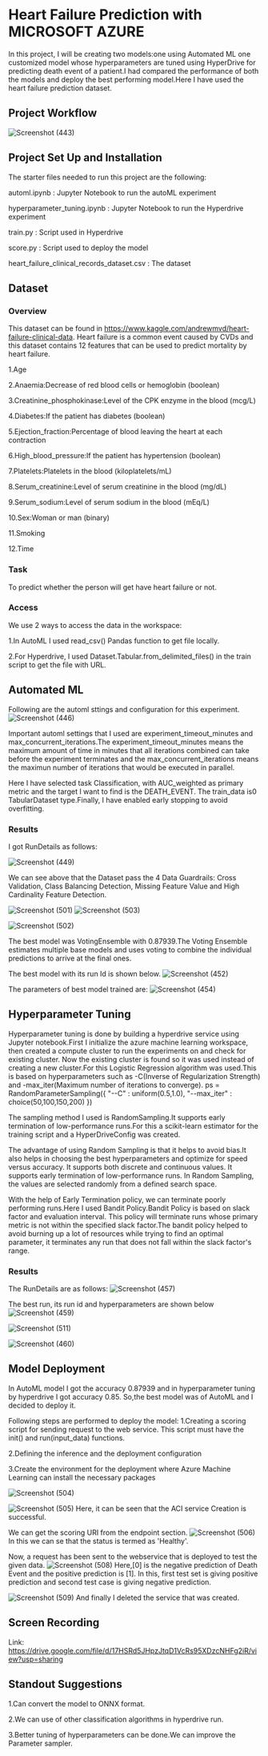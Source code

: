 # Heart Failure Prediction with MICROSOFT AZURE

In this project, I will be creating two models:one using Automated ML one customized model whose hyperparameters are tuned using HyperDrive for predicting death event of a patient.I had compared the performance of both the models and deploy the best performing model.Here I have used the heart failure prediction dataset.
 
 ## Project Workflow
 
 ![Screenshot (443)](https://user-images.githubusercontent.com/75804779/104836617-219abf00-58d5-11eb-89e0-affd20ac6478.png)

## Project Set Up and Installation
The starter files needed to run this project are the following:

automl.ipynb : Jupyter Notebook to run the autoML experiment

hyperparameter_tuning.ipynb : Jupyter Notebook to run the Hyperdrive experiment

train.py : Script used in Hyperdrive

score.py : Script used to deploy the model

heart_failure_clinical_records_dataset.csv : The dataset

## Dataset

### Overview
This dataset can be found in https://www.kaggle.com/andrewmvd/heart-failure-clinical-data. Heart failure is a common event caused by CVDs and this dataset contains 12 features that can be used to predict mortality by heart failure.

1.Age

2.Anaemia:Decrease of red blood cells or hemoglobin (boolean)

3.Creatinine_phosphokinase:Level of the CPK enzyme in the blood (mcg/L)

4.Diabetes:If the patient has diabetes (boolean)

5.Ejection_fraction:Percentage of blood leaving the heart at each contraction

6.High_blood_pressure:If the patient has hypertension (boolean)

7.Platelets:Platelets in the blood (kiloplatelets/mL)

8.Serum_creatinine:Level of serum creatinine in the blood (mg/dL)

9.Serum_sodium:Level of serum sodium in the blood (mEq/L)

10.Sex:Woman or man (binary)

11.Smoking

12.Time

### Task
To predict whether the person will get have heart failure or not.

### Access
We use 2 ways to access the data in the workspace:

1.In AutoML I used read_csv() Pandas function to get file locally.

2.For Hyperdrive, I used Dataset.Tabular.from_delimited_files() in the train script to get the file with URL.

## Automated ML
Following are the automl sttings and configuration for this experiment.
![Screenshot (446)](https://user-images.githubusercontent.com/75804779/104837000-c4ecd380-58d7-11eb-8094-63391e66f104.png)

Important automl settings that I used are experiment_timeout_minutes and max_concurrent_iterations.The experiment_timeout_minutes means the maximum amount of time in minutes that all iterations combined can take before the experiment terminates and the max_concurrent_iterations means the maximun number of iterations that would be executed in parallel.

Here I have selected task Classification, with AUC_weighted as primary metric and the target I want to find is the  DEATH_EVENT. The train_data is0 TabularDataset type.Finally, I have enabled early stopping to avoid overfitting.

### Results
I got RunDetails as follows:

![Screenshot (449)](https://user-images.githubusercontent.com/75804779/104837240-34af8e00-58d9-11eb-9627-a578ff8abd25.png)

We can see above that the Dataset pass the 4 Data Guardrails: Cross Validation, Class Balancing Detection, Missing Feature Value and High Cardinality Feature Detection.

![Screenshot (501)](https://user-images.githubusercontent.com/75804779/105579850-03d6c980-5daf-11eb-882d-308043605665.png)
![Screenshot (503)](https://user-images.githubusercontent.com/75804779/105579997-beff6280-5daf-11eb-9fbe-a21a217a584a.png)

![Screenshot (502)](https://user-images.githubusercontent.com/75804779/105579873-2a950000-5daf-11eb-8636-ea254dec41e5.png)

The best model was VotingEnsemble with 0.87939.The Voting Ensemble estimates multiple base models and uses voting to combine the individual predictions to arrive at the final ones.

The best model with its run Id is shown below.
![Screenshot (452)](https://user-images.githubusercontent.com/75804779/104837346-dcc55700-58d9-11eb-8251-eaba9002ab18.png)

The parameters of best model trained are:
![Screenshot (454)](https://user-images.githubusercontent.com/75804779/104837416-50fffa80-58da-11eb-8987-005af0e1c452.png)

## Hyperparameter Tuning
Hyperparameter tuning is done by building a hyperdrive service using Jupyter notebook.First I initialize the azure machine learning workspace, then created a compute cluster to run the experiments on and check for existing cluster. Now the existing cluster is found so it was used instead of creating a new cluster.For this Logistic Regression algorithm was used.This is based on hyperparameters such as -C(Inverse of Regularization Strength) and -max_iter(Maximum number of iterations to converge). ps = RandomParameterSampling({ "--C" : uniform(0.5,1.0), "--max_iter" : choice(50,100,150,200) })

The sampling method I used is RandomSampling.It supports early termination of low-performance runs.For this a scikit-learn estimator for the training script and a HyperDriveConfig was created.

The advantage of using Random Sampling is that it helps to avoid bias.It also helps in choosing the best hyperparameters and optimize for speed versus accuracy. It supports both discrete and continuous values. It supports early termination of low-performance runs. In Random Sampling, the values are selected randomly from a defined search space.

With the help of Early Termination policy, we can terminate poorly performing runs.Here I used Bandit Policy.Bandit Policy is based on slack factor and evaluation interval. This policy will terminate runs whose primary metric is not within the specified slack factor.The bandit policy helped to avoid burning up a lot of resources while trying to find an optimal parameter, it terminates any run that does not fall within the slack factor's range.

### Results
The RunDetails are as follows:
![Screenshot (457)](https://user-images.githubusercontent.com/75804779/104840131-7f3a0600-58eb-11eb-990a-822b3228b317.png)

The best run, its run id and hyperparameters are shown below
![Screenshot (459)](https://user-images.githubusercontent.com/75804779/104840904-3e8ebc80-58ec-11eb-852b-3db8342d3939.png)

![Screenshot (511)](https://user-images.githubusercontent.com/75804779/105609943-8f158680-5dd2-11eb-9281-8f3a0a58b8b9.png)

![Screenshot (460)](https://user-images.githubusercontent.com/75804779/104841470-667e2000-58ec-11eb-8dac-21bfe4eb8b0b.png)

## Model Deployment
In AutoML model I got the accuracy 0.87939 and in hyperparameter tuning by hyperdrive I got accuracy 0.85.
So,the best model was of AutoML and I decided to deploy it.

Following steps are performed to deploy the model:
1.Creating a scoring script for sending request to the web service. This script must have the init() and run(input_data) functions.

2.Defining the inference and the deployment configuration

3.Create the environment for the deployment where Azure Machine Learning can install the necessary packages

![Screenshot (504)](https://user-images.githubusercontent.com/75804779/105593070-cd9e4780-5db8-11eb-9025-a81827270a23.png)

![Screenshot (505)](https://user-images.githubusercontent.com/75804779/105594023-0e965c00-5db9-11eb-813a-ce80c6065269.png)
Here, it can be seen that the ACI service Creation is successful.

We can get the scoring URI from the endpoint section.
![Screenshot (506)](https://user-images.githubusercontent.com/75804779/105595250-63d26d80-5db9-11eb-830f-b9c8fa985831.png)
In this we can se that the status is termed as 'Healthy'.

Now, a request has been sent to the webservice that is deployed to test the given data.
![Screenshot (508)](https://user-images.githubusercontent.com/75804779/105598997-65506580-5dba-11eb-9c91-d90d7756dae2.png)
Here,[0] is the negative prediction of Death Event and the positive prediction is [1].
In this, first test set is giving positive prediction and second test case is giving negative prediction.

![Screenshot (509)](https://user-images.githubusercontent.com/75804779/105601942-3981af80-5dbb-11eb-91a6-9863cee86030.png)
And finally I deleted the service that was created.

## Screen Recording

Link: https://drive.google.com/file/d/17HSRd5JHpzJtqD1VcRs95XDzcNHFg2iR/view?usp=sharing

## Standout Suggestions

1.Can convert  the model to ONNX format.

2.We can use of other classification algorithms in hyperdrive run.

3.Better tuning of hyperparameters can be done.We can improve the Parameter sampler.
